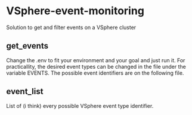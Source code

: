 # VSphere-event-monitoring
Solution to get and filter events on a VSphere cluster

## get_events
Change the .env to fit your environment and your goal and just run it. For practicallity, the desired event types can be changed in the file under the variable EVENTS. The possible event identifiers are on the following file.

## event_list
List of (i think) every possible VSphere event type identifier.